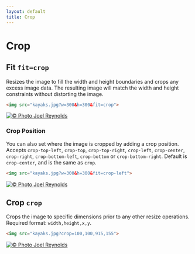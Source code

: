 ```yaml
---
layout: default
title: Crop
---
```


# Crop

## Fit `fit=crop`

Resizes the image to fill the width and height boundaries and crops any excess image data. The resulting image will match the width and height constraints without distorting the image.

~~~ html
<img src="kayaks.jpg?w=300&h=300&fit=crop">
~~~

[![© Photo Joel Reynolds](https://glide.herokuapp.com/1.0/kayaks.jpg?w=300&h=300&fit=crop)](https://glide.herokuapp.com/1.0/kayaks.jpg?w=300&h=300&fit=crop)

### Crop Position

You can also set where the image is cropped by adding a crop position. Accepts `crop-top-left`, `crop-top`, `crop-top-right`, `crop-left`, `crop-center`, `crop-right`, `crop-bottom-left`, `crop-bottom` or `crop-bottom-right`. Default is `crop-center`, and is the same as `crop`.

~~~ html
<img src="kayaks.jpg?w=300&h=300&fit=crop-left">
~~~

[![© Photo Joel Reynolds](https://glide.herokuapp.com/1.0/kayaks.jpg?w=300&h=300&fit=crop-left)](https://glide.herokuapp.com/1.0/kayaks.jpg?w=300&h=300&fit=crop-left)

## Crop `crop`

Crops the image to specific dimensions prior to any other resize operations. Required format: `width,height,x,y`.

~~~ html
<img src="kayaks.jpg?crop=100,100,915,155">
~~~

[![© Photo Joel Reynolds](https://glide.herokuapp.com/1.0/kayaks.jpg?crop=100,100,915,155)](https://glide.herokuapp.com/1.0/kayaks.jpg?crop=100,100,915,155)